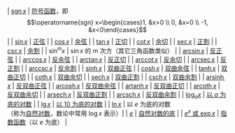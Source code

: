 | [$\operatorname{sgn} x$]({{page.wiki}}/Sign_function) | [符号函数]({{page.zw}}/符号函数)，即 $$\operatorname{sgn} x=\begin{cases}1, &x>0 \\ 0, &x=0 \\ -1, &x<0\end{cases}$$ |
| [$\sin x$]({{page.wiki}}/Trigonometric_functions) | [正弦]({{page.zw}}/三角函数) |
| [$\cos x$]({{page.wiki}}/Trigonometric_functions) | [余弦]({{page.zw}}/三角函数) |
| [$\tan x$]({{page.wiki}}/Trigonometric_functions) | [正切]({{page.zw}}/三角函数) |
| [$\cot x$]({{page.wiki}}/Trigonometric_functions) | [余切]({{page.zw}}/三角函数) |
| [$\sec x$]({{page.wiki}}/Trigonometric_functions) | [正割]({{page.zw}}/三角函数) |
| [$\csc x$]({{page.wiki}}/Trigonometric_functions) | [余割]({{page.zw}}/三角函数) |
| $\sin^m x$ | $\sin x$ 的 m 次方（其它三角函数类似） |
| [$\arcsin x$]({{page.wiki}}/Inverse_trigonometric_functions) | [反正弦]({{page.zw}}/反三角函数) |
| [$\arccos x$]({{page.wiki}}/Inverse_trigonometric_functions) | [反余弦]({{page.zw}}/反三角函数) |
| [$\arctan x$]({{page.wiki}}/Inverse_trigonometric_functions) | [反正切]({{page.zw}}/反三角函数) |
| [$\operatorname{arccot} x$]({{page.wiki}}/Inverse_trigonometric_functions) | [反余切]({{page.zw}}/反三角函数) |
| [$\operatorname{arcsec} x$]({{page.wiki}}/Inverse_trigonometric_functions) | [反正割]({{page.zw}}/反三角函数) |
| [$\operatorname{arccsc} x$]({{page.wiki}}/Inverse_trigonometric_functions) | [反余割]({{page.zw}}/反三角函数) |
| [$\sinh x$]({{page.wiki}}/Hyperbolic_function) | [双曲正弦]({{page.zw}}/双曲函数) |
| [$\cosh x$]({{page.wiki}}/Hyperbolic_function) | [双曲余弦]({{page.zw}}/双曲函数) |
| [$\tanh x$]({{page.wiki}}/Hyperbolic_function) | [双曲正切]({{page.zw}}/双曲函数) |
| [$\coth x$]({{page.wiki}}/Hyperbolic_function) | [双曲余切]({{page.zw}}/双曲函数) |
| [$\operatorname{sech} x$]({{page.wiki}}/Hyperbolic_function) | [双曲正割]({{page.zw}}/双曲函数) |
| [$\operatorname{csch} x$]({{page.wiki}}/Hyperbolic_function) | [双曲余割]({{page.zw}}/双曲函数) |
| [$\operatorname{arsinh} x$]({{page.wiki}}/Inverse_hyperbolic_functions) | [反双曲正弦]({{page.zw}}/反双曲函数) |
| [$\operatorname{arcosh} x$]({{page.wiki}}/Inverse_hyperbolic_functions) | [反双曲余弦]({{page.zw}}/反双曲函数) |
| [$\operatorname{artanh} x$]({{page.wiki}}/Inverse_hyperbolic_functions) | [反双曲正切]({{page.zw}}/反双曲函数) |
| [$\operatorname{arcoth} x$]({{page.wiki}}/Inverse_hyperbolic_functions) | [反双曲余切]({{page.zw}}/反双曲函数) |
| [$\operatorname{arsech} x$]({{page.wiki}}/Inverse_hyperbolic_functions) | [反双曲正割]({{page.zw}}/反双曲函数) |
| [$\operatorname{arcsch} x$]({{page.wiki}}/Inverse_hyperbolic_functions) | [反双曲余割]({{page.zw}}/反双曲函数) |
| [$\log_a x$]({{page.wiki}}/Logarithm) | [以 $a$ 为底的对数]({{page.zw}}/对数) |
| [$\lg x$]({{page.wiki}}/Logarithm) | [以 $10$ 为底的对数]({{page.zw}}/对数) |
| [$\ln x$]({{page.wiki}}/Natural_logarithm) | 以 $e$ 为底的对数<br>（称为[自然对数]({{page.zw}}/自然对数)，数论中常用 $\log x$ 表示）|
| [$e$]({{page.wiki}}/Natural_logarithm) | [自然对数的底]({{page.zw}}/自然对数) |
| [$e^x$ 或 $\exp x$]({{page.wiki}}/Exponential_function) | [指数函数]({{page.zw}}/指数函数)（以 $e$ 为底） |